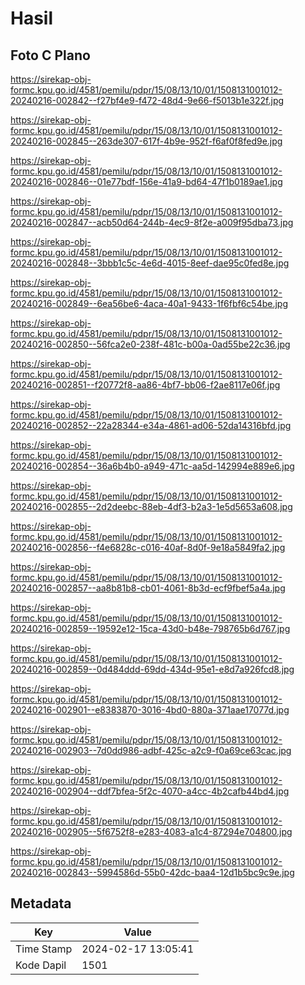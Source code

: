 # Hasil

## Foto C Plano

https://sirekap-obj-formc.kpu.go.id/4581/pemilu/pdpr/15/08/13/10/01/1508131001012-20240216-002842--f27bf4e9-f472-48d4-9e66-f5013b1e322f.jpg

https://sirekap-obj-formc.kpu.go.id/4581/pemilu/pdpr/15/08/13/10/01/1508131001012-20240216-002845--263de307-617f-4b9e-952f-f6af0f8fed9e.jpg

https://sirekap-obj-formc.kpu.go.id/4581/pemilu/pdpr/15/08/13/10/01/1508131001012-20240216-002846--01e77bdf-156e-41a9-bd64-47f1b0189ae1.jpg

https://sirekap-obj-formc.kpu.go.id/4581/pemilu/pdpr/15/08/13/10/01/1508131001012-20240216-002847--acb50d64-244b-4ec9-8f2e-a009f95dba73.jpg

https://sirekap-obj-formc.kpu.go.id/4581/pemilu/pdpr/15/08/13/10/01/1508131001012-20240216-002848--3bbb1c5c-4e6d-4015-8eef-dae95c0fed8e.jpg

https://sirekap-obj-formc.kpu.go.id/4581/pemilu/pdpr/15/08/13/10/01/1508131001012-20240216-002849--6ea56be6-4aca-40a1-9433-1f6fbf6c54be.jpg

https://sirekap-obj-formc.kpu.go.id/4581/pemilu/pdpr/15/08/13/10/01/1508131001012-20240216-002850--56fca2e0-238f-481c-b00a-0ad55be22c36.jpg

https://sirekap-obj-formc.kpu.go.id/4581/pemilu/pdpr/15/08/13/10/01/1508131001012-20240216-002851--f20772f8-aa86-4bf7-bb06-f2ae8117e06f.jpg

https://sirekap-obj-formc.kpu.go.id/4581/pemilu/pdpr/15/08/13/10/01/1508131001012-20240216-002852--22a28344-e34a-4861-ad06-52da14316bfd.jpg

https://sirekap-obj-formc.kpu.go.id/4581/pemilu/pdpr/15/08/13/10/01/1508131001012-20240216-002854--36a6b4b0-a949-471c-aa5d-142994e889e6.jpg

https://sirekap-obj-formc.kpu.go.id/4581/pemilu/pdpr/15/08/13/10/01/1508131001012-20240216-002855--2d2deebc-88eb-4df3-b2a3-1e5d5653a608.jpg

https://sirekap-obj-formc.kpu.go.id/4581/pemilu/pdpr/15/08/13/10/01/1508131001012-20240216-002856--f4e6828c-c016-40af-8d0f-9e18a5849fa2.jpg

https://sirekap-obj-formc.kpu.go.id/4581/pemilu/pdpr/15/08/13/10/01/1508131001012-20240216-002857--aa8b81b8-cb01-4061-8b3d-ecf9fbef5a4a.jpg

https://sirekap-obj-formc.kpu.go.id/4581/pemilu/pdpr/15/08/13/10/01/1508131001012-20240216-002859--19592e12-15ca-43d0-b48e-798765b6d767.jpg

https://sirekap-obj-formc.kpu.go.id/4581/pemilu/pdpr/15/08/13/10/01/1508131001012-20240216-002859--0d484ddd-69dd-434d-95e1-e8d7a926fcd8.jpg

https://sirekap-obj-formc.kpu.go.id/4581/pemilu/pdpr/15/08/13/10/01/1508131001012-20240216-002901--e8383870-3016-4bd0-880a-371aae17077d.jpg

https://sirekap-obj-formc.kpu.go.id/4581/pemilu/pdpr/15/08/13/10/01/1508131001012-20240216-002903--7d0dd986-adbf-425c-a2c9-f0a69ce63cac.jpg

https://sirekap-obj-formc.kpu.go.id/4581/pemilu/pdpr/15/08/13/10/01/1508131001012-20240216-002904--ddf7bfea-5f2c-4070-a4cc-4b2cafb44bd4.jpg

https://sirekap-obj-formc.kpu.go.id/4581/pemilu/pdpr/15/08/13/10/01/1508131001012-20240216-002905--5f6752f8-e283-4083-a1c4-87294e704800.jpg

https://sirekap-obj-formc.kpu.go.id/4581/pemilu/pdpr/15/08/13/10/01/1508131001012-20240216-002843--5994586d-55b0-42dc-baa4-12d1b5bc9c9e.jpg


## Metadata

| Key        | Value               |
| ---------- | ------------------- |
| Time Stamp | 2024-02-17 13:05:41 |
| Kode Dapil | 1501                |




